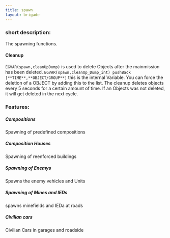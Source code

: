 ```yaml
---
title: spawn
layout: brigade
---
```


### short description:
The spawning functions.



#### Cleanup
`EGVAR(spawn,cleanUpDump)` is used to delete Objects after the mainmission has been deleted.
`EGVAR(spawn,cleanUp_Dump_int) pushBack [**TIME**,**OBJECT/GROUP**]` this is the internal Variable. You can force the deletion of a OBJECT by adding this to the list.
The cleanup deletes objects every 5 seconds for a certain amount of time. If an Objects was not deleted, it will get deleted in the next cycle.



### Features:
##### Compositions
Spawning of predefined compositions
##### Composition Houses
Spawning of reenforced buildings
##### Spawning of Enemys
Spawns the enemy vehicles and Units
##### Spawning of Mines and IEDs
spawns minefields and IEDa at roads
##### Civilian cars
Civilian Cars in garages and roadside
